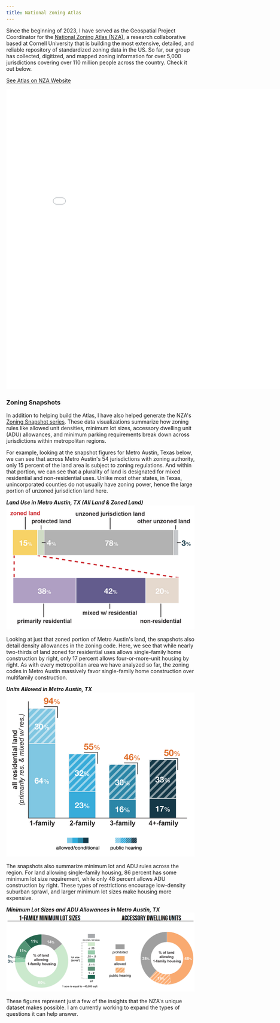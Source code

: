 ```yaml
---
title: National Zoning Atlas
---
```


Since the beginning of 2023, I have served as the Geospatial Project Coordinator for the [National Zoning Atlas (NZA)](https://www.zoningatlas.org/), a research collaborative based at Cornell University that is building the most extensive, detailed, and reliable repository of standardized zoning data in the US. So far, our group has collected, digitized, and mapped zoning information for over 5,000 jurisdictions covering over 110 million people across the country. Check it out below.


<link rel="stylesheet" href="https://cdnjs.cloudflare.com/ajax/libs/font-awesome/4.7.0/css/font-awesome.min.css">
<a href="https://www.zoningatlas.org/atlas/" target="_blank">See Atlas on NZA Website <i class="fa fa-external-link"></i></a>
<p style="text-align: center">
<iframe 
  width="850" 
  height="800" 
  frameborder="0" 
  scrolling="yes" 
  marginheight="0" 
  marginwidth="0" 
  title="National Zoning Atlas" 
  src="//edit.zoningatlas.org/atlas/?lat=39.28516&lng=-76.62721&zoom=10.396">
</iframe>
</p>


### Zoning Snapshots
In addition to helping build the Atlas, I have also helped generate the NZA's [Zoning Snapshot series](https://www.zoningatlas.org/snapshots). These data visualizations summarize how zoning rules like allowed unit densities, minimum lot sizes, accessory dwelling unit (ADU) allowances, and minimum parking requirements break down across jurisdictions within metropolitan regions.

For example, looking at the snapshot figures for Metro Austin, Texas below, we can see that across Metro Austin's 54 jurisdictions with zoning authority, only 15 percent of the land area is subject to zoning regulations. And within that portion, we can see that a plurality of land is designated for mixed residential and non-residential uses. Unlike most other states, in Texas, unincorporated counties do not usually have zoning power, hence the large portion of unzoned jurisdiction land here.


<p style="text-align: center">
  <figcaption><strong><em>Land Use in Metro Austin, TX (All Land & Zoned Land)</em></strong></figcaption>
  <img src="/Projects/Metro_Austin_Landuse.png" width="600" title="Land Use (All Land & Zoned Land)"/>
</p>


Looking at just that zoned portion of Metro Austin's land, the snapshots also detail density allowances in the zoning code. Here, we see that while nearly two-thirds of land zoned for residential uses allows single-family home construction by right, only 17 percent allows four-or-more-unit housing by right. As with every metropolitan area we have analyzed so far, the zoning codes in Metro Austin massively favor single-family home construction over multifamily construction.

<p style="text-align: center">
  <figcaption><strong><em>Units Allowed in Metro Austin, TX</em></strong></figcaption>
  <img src="/Projects/Metro_Austin_Units_Allowed.png" width="600" title="Units Allowed"/>
</p>

The snapshots also summarize minimum lot and ADU rules across the region. For land allowing single-family housing, 86 percent has some minimum lot size requirement, while only 48 percent allows ADU construction by right. These types of restrictions encourage low-density suburban sprawl, and larger minimum lot sizes make housing more expensive.

<p style="text-align: center">
  <figcaption><strong><em>Minimum Lot Sizes and ADU Allowances in Metro Austin, TX</em></strong></figcaption>
  <img src="/Projects/Metro_Austin_MinLot_ADU.png" width="850" title="Minimum Lot Sizes and ADU Allowances)"/>
</p>

These figures represent just a few of the insights that the NZA's unique dataset makes possible. I am currently working to expand the types of questions it can help answer.
